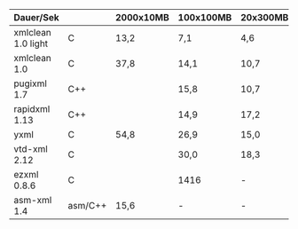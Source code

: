   Dauer/Sek           |       | 2000x10MB |100x100MB |  20x300MB |  10x1,4GB | 10x2GB | 3x7,5GB | Relation
----------------------|-------|-----------|----------|-----------|-----------|--------|---------|----------
  xmlclean 1.0 light  | C     |   13,2    |    7,1   |     4,6   |     4,6   |    8,1 |    8,3  |   1
  xmlclean 1.0        | C     |   37,8    |   14,1   |    10,7   |     6,9   |   12,8 |   13,3  |  1,8
  pugixml 1.7         | C++   |           |   15,8   |    10,7   |    14,6   |   26,0 |   27,4  |  2,8
  rapidxml 1.13       | C++   |           |   14,9   |    17,2   |    19,6   |   40,8 |   71,2  |  4,7
  yxml                | C     |   54,8    |   26,9   |    15,0   |    30,3   |   50,6 |   50,0  |
  vtd-xml 2.12        | C     |           |   30,0   |    18,3   |      -    |     -  |     -   |  (4,1)
  ezxml 0.8.6         | C     |           |  1416    |     -     |      -    |     -  |     -   |  (199)
  asm-xml 1.4         |asm/C++|   15,6    |    -     |     -     |      -    |     -  |     -   |  (())
  

